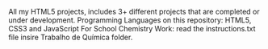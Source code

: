 All my HTML5 projects, includes 3+ different projects that are completed or under development.
Programming Languages on this repository: HTML5, CSS3 and JavaScript
For School Chemistry Work: read the instructions.txt file insire Trabalho de Química folder.
